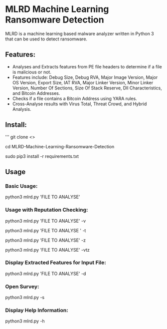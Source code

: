 # MLRD Machine Learning Ransomware Detection
MLRD is a machine learning based malware analyzer written in Python 3 that can be used to detect ransomware.

## Features:
* Analyses and Extracts features from PE file headers to determine if a file is malicious or not.
* Features include: Debug Size, Debug RVA, Major Image Version, Major OS Version, Export Size, IAT RVA, Major Linker Version, Minor Linker Version, Number Of Sections, Size Of Stack Reserve, Dll Characteristics, and Bitcoin Addresses.
* Checks if a file contains a Bitcoin Address using YARA rules.
* Cross-Analyse results with Virus Total, Threat Crowd, and Hybrid Analysis.

## Install:
'''
git clone <>

cd MLRD-Machine-Learning-Ransomware-Detection

sudo pip3 install -r requirements.txt

## Usage

### Basic Usage:
python3 mlrd.py 'FILE TO ANALYSE'

### Usage with Reputation Checking:
python3 mlrd.py 'FILE TO ANALYSE' -v

python3 mlrd.py 'FILE TO ANALYSE ' -t

python3 mlrd.py 'FILE TO ANALYSE' -z

python3 mlrd.py 'FILE TO ANALYSE' -vtz

### Display Extracted Features for Input File:
python3 mlrd.py 'FILE TO ANALYSE' -d

### Open Survey:
python3 mlrd.py -s

### Display Help Information:
python3 mlrd.py -h